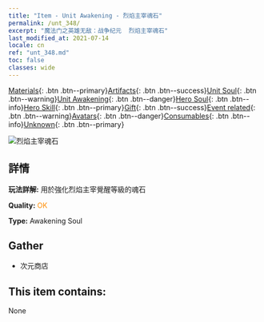 ```yaml
---
title: "Item - Unit Awakening - 烈焰主宰魂石"
permalink: /unt_348/
excerpt: "魔法门之英雄无敌：战争纪元  烈焰主宰魂石"
last_modified_at: 2021-07-14
locale: cn
ref: "unt_348.md"
toc: false
classes: wide
---
```

 [Materials](/ItemsCN/){: .btn .btn--primary}[Artifacts](/ItemsCN/Artifacts/){: .btn .btn--success}[Unit Soul](/ItemsCN/UnitSoul/){: .btn .btn--warning}[Unit Awakening](/ItemsCN/UnitAwakening/){: .btn .btn--danger}[Hero Soul](/ItemsCN/HeroSoul/){: .btn .btn--info}[Hero Skill](/ItemsCN/HeroSkill/){: .btn .btn--primary}[Gift](/ItemsCN/Gift/){: .btn .btn--success}[Event related](/ItemsCN/Events/){: .btn .btn--warning}[Avatars](/ItemsCN/Avatars/){: .btn .btn--danger}[Consumables](/ItemsCN/Consumables/){: .btn .btn--info}[Unknown](/ItemsCN/Unknown/){: .btn .btn--primary}

 ![烈焰主宰魂石](/images/u/tia_fenghuang.jpg)

## 詳情
 **玩法詳解:** 用於強化烈焰主宰覺醒等級的魂石

 **Quality:** <span style="color: #FF8C00">OK</span>

 **Type:** Awakening Soul

## Gather

*    次元商店 

## This item contains:

  None

